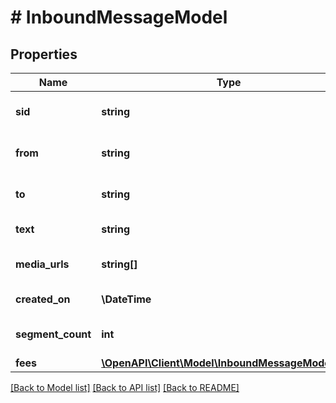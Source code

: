 # # InboundMessageModel

## Properties

Name | Type | Description | Notes
------------ | ------------- | ------------- | -------------
**sid** | **string** | Message unique identifier. |
**from** | **string** | Sender phone number. | [optional]
**to** | **string** | Recipient phone number. |
**text** | **string** | Message text. |
**media_urls** | **string[]** | Media urls. Used for MMS. | [optional]
**created_on** | **\DateTime** | Created date. |
**segment_count** | **int** | Message segment count. | [optional]
**fees** | [**\OpenAPI\Client\Model\InboundMessageModelFees**](InboundMessageModelFees.md) |  | [optional]

[[Back to Model list]](../../README.md#models) [[Back to API list]](../../README.md#endpoints) [[Back to README]](../../README.md)
